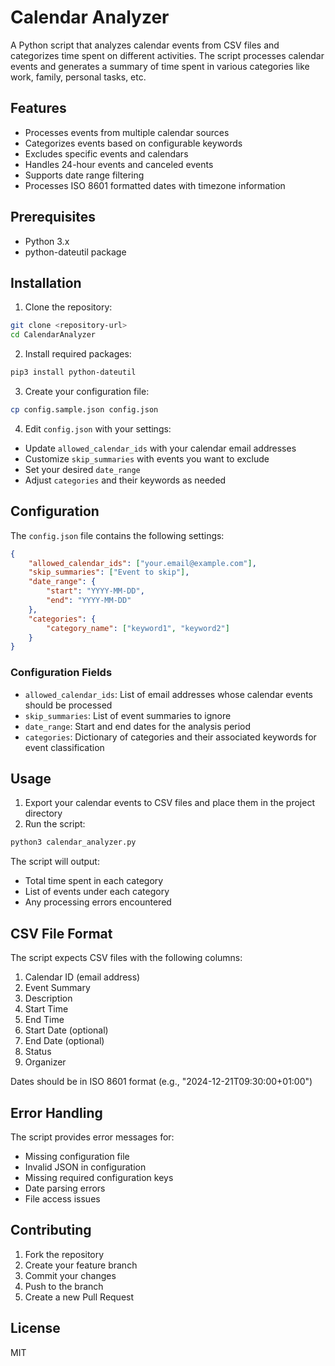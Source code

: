 # Calendar Analyzer

A Python script that analyzes calendar events from CSV files and categorizes time spent on different activities. The script processes calendar events and generates a summary of time spent in various categories like work, family, personal tasks, etc.

## Features

- Processes events from multiple calendar sources
- Categorizes events based on configurable keywords
- Excludes specific events and calendars
- Handles 24-hour events and canceled events
- Supports date range filtering
- Processes ISO 8601 formatted dates with timezone information

## Prerequisites

- Python 3.x
- python-dateutil package

## Installation

1. Clone the repository:
```bash
git clone <repository-url>
cd CalendarAnalyzer
```

2. Install required packages:
```bash
pip3 install python-dateutil
```

3. Create your configuration file:
```bash
cp config.sample.json config.json
```

4. Edit `config.json` with your settings:
- Update `allowed_calendar_ids` with your calendar email addresses
- Customize `skip_summaries` with events you want to exclude
- Set your desired `date_range`
- Adjust `categories` and their keywords as needed

## Configuration

The `config.json` file contains the following settings:

```json
{
    "allowed_calendar_ids": ["your.email@example.com"],
    "skip_summaries": ["Event to skip"],
    "date_range": {
        "start": "YYYY-MM-DD",
        "end": "YYYY-MM-DD"
    },
    "categories": {
        "category_name": ["keyword1", "keyword2"]
    }
}
```

### Configuration Fields

- `allowed_calendar_ids`: List of email addresses whose calendar events should be processed
- `skip_summaries`: List of event summaries to ignore
- `date_range`: Start and end dates for the analysis period
- `categories`: Dictionary of categories and their associated keywords for event classification

## Usage

1. Export your calendar events to CSV files and place them in the project directory
2. Run the script:
```bash
python3 calendar_analyzer.py
```

The script will output:
- Total time spent in each category
- List of events under each category
- Any processing errors encountered

## CSV File Format

The script expects CSV files with the following columns:
1. Calendar ID (email address)
2. Event Summary
3. Description
4. Start Time
5. End Time
6. Start Date (optional)
7. End Date (optional)
8. Status
9. Organizer

Dates should be in ISO 8601 format (e.g., "2024-12-21T09:30:00+01:00")

## Error Handling

The script provides error messages for:
- Missing configuration file
- Invalid JSON in configuration
- Missing required configuration keys
- Date parsing errors
- File access issues

## Contributing

1. Fork the repository
2. Create your feature branch
3. Commit your changes
4. Push to the branch
5. Create a new Pull Request

## License 

MIT